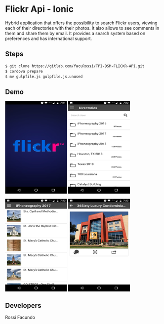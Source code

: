 Flickr Api - Ionic
=====================
Hybrid application that offers the possibility to search Flickr users, viewing each of their directories with their photos. It also allows to see comments in them and share them by email. It provides a search system based on preferences and has international support.


## Steps

```bash
$ git clone https://gitlab.com/facuRossi/TPI-DSM-FLICKR-API.git
$ cordova prepare
$ mv gulpfile.js gulpfile.js.unused
```

## Demo

<img src="readmeImg/FlickrMain.jpeg" width="200" height="300"> <img src="readmeImg/FlickrDir.jpeg" width="200" height="300">

<img src="readmeImg/FlickrList.jpeg" width="200" height="300"> <img src="readmeImg/FlickImage.jpeg" width="200" height="300">

## Developers

Rossi Facundo
